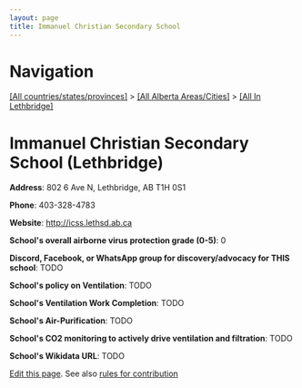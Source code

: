 ```yaml
---
layout: page
title: Immanuel Christian Secondary School
---
```

# Navigation

[[All countries/states/provinces]](../../..) > [[All Alberta Areas/Cities]](../..) > [[All In Lethbridge]](..)

# Immanuel Christian Secondary School (Lethbridge)

**Address**: 802 6 Ave N, Lethbridge, AB T1H 0S1

**Phone**: 403-328-4783

**Website**: <http://icss.lethsd.ab.ca>

**School's overall airborne virus protection grade (0-5)**: 0

**Discord, Facebook, or WhatsApp group for discovery/advocacy for THIS school**: TODO

**School's policy on Ventilation**: TODO

**School's Ventilation Work Completion**: TODO

**School's Air-Purification**: TODO

**School's CO2 monitoring to actively drive ventilation and filtration**: TODO

**School's Wikidata URL**: TODO


[Edit this page](https://github.com/ventilate-schools/AB/edit/main/./Lethbridge/Immanuel_Christian_Secondary_School.md). See also [rules for contribution](../../../contribution-rules/)